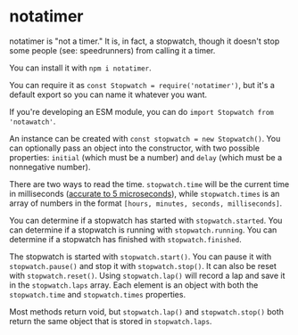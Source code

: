 # notatimer

notatimer is "not a timer." It is, in fact, a stopwatch, though it doesn't stop some people (see: speedrunners) from calling it a timer.

You can install it with `npm i notatimer`.

You can require it as `const Stopwatch = require('notatimer')`, but it's a default export so you can name it whatever you want.

If you're developing an ESM module, you can do `import Stopwatch from 'notawatch'`.

An instance can be created with `const stopwatch = new Stopwatch()`. You can optionally pass an object into the constructor, with two possible properties: `initial` (which must be a number) and `delay` (which must be a nonnegative number).

There are two ways to read the time. `stopwatch.time` will be the current time in milliseconds ([accurate to 5 microseconds](https://developer.mozilla.org/en-US/docs/Web/API/DOMHighResTimeStamp)), while `stopwatch.times` is an array of numbers in the format `[hours, minutes, seconds, milliseconds]`.

You can determine if a stopwatch has started with `stopwatch.started`. You can determine if a stopwatch is running with `stopwatch.running`. You can determine if a stopwatch has finished with `stopwatch.finished`.

The stopwatch is started with `stopwatch.start()`. You can pause it with `stopwatch.pause()` and stop it with `stopwatch.stop()`. It can also be reset with `stopwatch.reset()`. Using `stopwatch.lap()` will record a lap and save it in the `stopwatch.laps` array. Each element is an object with both the `stopwatch.time` and `stopwatch.times` properties.

Most methods return void, but `stopwatch.lap()` and `stopwatch.stop()` both return the same object that is stored in `stopwatch.laps`.